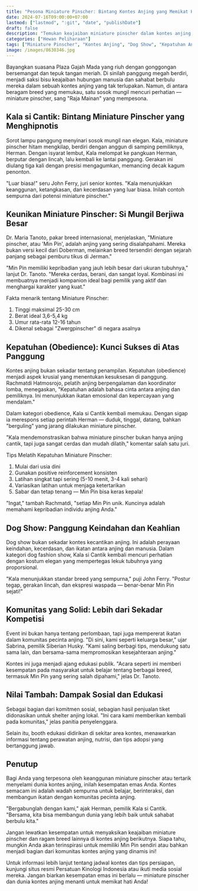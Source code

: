 ```yaml
---
title: "Pesona Miniature Pinscher: Bintang Kontes Anjing yang Memikat Hati"
date: 2024-07-16T09:00:00+07:00
lastmod: ["lastmod", ":git", "date", "publishDate"]
draft: false
description: "Temukan keajaiban miniature pinscher dalam kontes anjing, dari kepatuhan hingga aksi memukau di atas panggung. Pelajari tips melatih dan nilai unik breed ini."
categories: ["Hewan Peliharaan"]
tags: ["Miniature Pinscher", "Kontes Anjing", "Dog Show", "Kepatuhan Anjing"]
image: /images/8630346.jpg
---
```


Bayangkan suasana Plaza Gajah Mada yang riuh dengan gonggongan bersemangat dan tepuk tangan meriah. Di sinilah panggung megah berdiri, menjadi saksi bisu keajaiban hubungan manusia dan sahabat berbulu mereka dalam sebuah kontes anjing yang tak terlupakan. Namun, di antara beragam breed yang memukau, satu sosok mungil mencuri perhatian — miniature pinscher, sang "Raja Mainan" yang mempesona.

## Kala si Cantik: Bintang Miniature Pinscher yang Menghipnotis

Sorot lampu panggung menyinari sosok mungil nan elegan. Kala, miniature pinscher hitam mengkilap, berdiri dengan anggun di samping pemiliknya, Herman. Dengan isyarat lembut, Kala melompat ke pangkuan Herman, berputar dengan lincah, lalu kembali ke lantai panggung. Gerakan ini diulang tiga kali dengan presisi mengagumkan, memancing decak kagum penonton.

"Luar biasa!" seru John Ferry, juri senior kontes. "Kala menunjukkan keanggunan, ketangkasan, dan kecerdasan yang luar biasa. Inilah contoh sempurna dari potensi miniature pinscher."

## Keunikan Miniature Pinscher: Si Mungil Berjiwa Besar

Dr. Maria Tanoto, pakar breed internasional, menjelaskan, "Miniature pinscher, atau 'Min Pin', adalah anjing yang sering disalahpahami. Mereka bukan versi kecil dari Doberman, melainkan breed tersendiri dengan sejarah panjang sebagai pemburu tikus di Jerman."

"Min Pin memiliki kepribadian yang jauh lebih besar dari ukuran tubuhnya," lanjut Dr. Tanoto. "Mereka cerdas, berani, dan sangat loyal. Kombinasi ini membuatnya menjadi kompanion ideal bagi pemilik yang aktif dan menghargai karakter yang kuat."

Fakta menarik tentang Miniature Pinscher:
1. Tinggi maksimal 25-30 cm
2. Berat ideal 3,6-5,4 kg
3. Umur rata-rata 12-16 tahun
4. Dikenal sebagai "Zwergpinscher" di negara asalnya

## Kepatuhan (Obedience): Kunci Sukses di Atas Panggung

Kontes anjing bukan sekadar tentang penampilan. Kepatuhan (obedience) menjadi aspek krusial yang menentukan kesuksesan di panggung. Rachmatdi Hatmosrojo, pelatih anjing berpengalaman dan koordinator lomba, menegaskan, "Kepatuhan adalah bahasa cinta antara anjing dan pemiliknya. Ini menunjukkan ikatan emosional dan kepercayaan yang mendalam."

Dalam kategori obedience, Kala si Cantik kembali memukau. Dengan sigap ia merespons setiap perintah Herman — duduk, tinggal, datang, bahkan "berguling" yang jarang dilakukan miniature pinscher.

"Kala mendemonstrasikan bahwa miniature pinscher bukan hanya anjing cantik, tapi juga sangat cerdas dan mudah dilatih," komentar salah satu juri.

Tips Melatih Kepatuhan Miniature Pinscher:

1. Mulai dari usia dini
2. Gunakan positive reinforcement konsisten
3. Latihan singkat tapi sering (5-10 menit, 3-4 kali sehari)
4. Variasikan latihan untuk menjaga ketertarikan
5. Sabar dan tetap tenang — Min Pin bisa keras kepala!

"Ingat," tambah Rachmatdi, "setiap Min Pin unik. Kuncinya adalah memahami kepribadian individu anjing Anda."

## Dog Show: Panggung Keindahan dan Keahlian

Dog show bukan sekadar kontes kecantikan anjing. Ini adalah perayaan keindahan, kecerdasan, dan ikatan antara anjing dan manusia. Dalam kategori dog fashion show, Kala si Cantik kembali mencuri perhatian dengan kostum elegan yang mempertegas lekuk tubuhnya yang proporsional.

"Kala menunjukkan standar breed yang sempurna," puji John Ferry. "Postur tegap, gerakan lincah, dan ekspresi waspada — benar-benar Min Pin sejati!"

## Komunitas yang Solid: Lebih dari Sekadar Kompetisi

Event ini bukan hanya tentang perlombaan, tapi juga mempererat ikatan dalam komunitas pecinta anjing. "Di sini, kami seperti keluarga besar," ujar Sabrina, pemilik Siberian Husky. "Kami saling berbagi tips, mendukung satu sama lain, dan bersama-sama mempromosikan kesejahteraan anjing."

Kontes ini juga menjadi ajang edukasi publik. "Acara seperti ini memberi kesempatan pada masyarakat untuk belajar tentang berbagai breed, termasuk Min Pin yang sering salah dipahami," jelas Dr. Tanoto.

## Nilai Tambah: Dampak Sosial dan Edukasi

Sebagai bagian dari komitmen sosial, sebagian hasil penjualan tiket didonasikan untuk shelter anjing lokal. "Ini cara kami memberikan kembali pada komunitas," jelas panitia penyelenggara.

Selain itu, booth edukasi didirikan di sekitar area kontes, menawarkan informasi tentang perawatan anjing, nutrisi, dan tips adopsi yang bertanggung jawab.

## Penutup

Bagi Anda yang terpesona oleh keanggunan miniature pinscher atau tertarik menyelami dunia kontes anjing, inilah kesempatan emas Anda. Kontes semacam ini adalah wadah sempurna untuk belajar, berinteraksi, dan membangun ikatan dengan komunitas pecinta anjing.

"Bergabunglah dengan kami," ajak Herman, pemilik Kala si Cantik. "Bersama, kita bisa membangun dunia yang lebih baik untuk sahabat berbulu kita."

Jangan lewatkan kesempatan untuk menyaksikan keajaiban miniature pinscher dan ragam breed lainnya di kontes anjing berikutnya. Siapa tahu, mungkin Anda akan terinspirasi untuk memiliki Min Pin sendiri atau bahkan menjadi bagian dari komunitas kontes anjing yang dinamis ini!

Untuk informasi lebih lanjut tentang jadwal kontes dan tips persiapan, kunjungi situs resmi Persatuan Kinologi Indonesia atau ikuti media sosial mereka. Jangan biarkan kesempatan emas ini berlalu — miniature pinscher dan dunia kontes anjing menanti untuk memikat hati Anda!